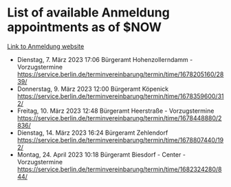 # List of available Anmeldung appointments as of $NOW
[Link to Anmeldung website](https://service.berlin.de/terminvereinbarung/termin/tag.php?termin=1&anliegen[]=120686&dienstleisterlist=122210,122217,327316,122219,327312,122227,327314,122231,327346,122243,327348,122254,122252,329742,122260,329745,122262,329748,122271,327278,122273,327274,122277,327276,330436,122280,327294,122282,327290,122284,327292,122291,327270,122285,327266,122286,327264,122296,327268,150230,329760,122297,327286,122294,327284,122312,329763,122314,329775,122304,327330,122311,327334,122309,327332,317869,122281,327352,122279,329772,122283,122276,327324,122274,327326,122267,329766,122246,327318,122251,327320,122257,327322,122208,327298,122226,327300&herkunft=http%3A%2F%2Fservice.berlin.de%2Fdienstleistung%2F120686%2F)
- Dienstag, 7. März 2023 17:06 Bürgeramt Hohenzollerndamm - Vorzugstermine https://service.berlin.de/terminvereinbarung/termin/time/1678205160/2839/
- Donnerstag, 9. März 2023 12:00 Bürgeramt Köpenick https://service.berlin.de/terminvereinbarung/termin/time/1678359600/312/
- Freitag, 10. März 2023 12:48 Bürgeramt Heerstraße - Vorzugstermine https://service.berlin.de/terminvereinbarung/termin/time/1678448880/2836/
- Dienstag, 14. März 2023 16:24 Bürgeramt Zehlendorf https://service.berlin.de/terminvereinbarung/termin/time/1678807440/192/
- Montag, 24. April 2023 10:18 Bürgeramt Biesdorf - Center - Vorzugstermine https://service.berlin.de/terminvereinbarung/termin/time/1682324280/844/
